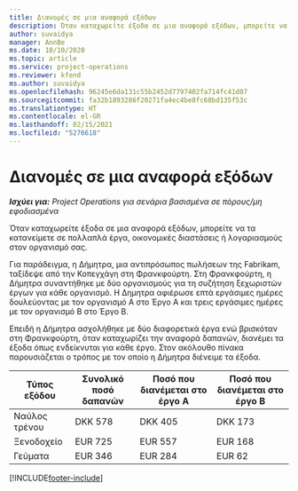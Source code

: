 ```yaml
---
title: Διανομές σε μια αναφορά εξόδων
description: Όταν καταχωρείτε έξοδα σε μια αναφορά εξόδων, μπορείτε να τα κατανείμετε σε πολλαπλά έργα, νομικές οντότητες ή λογαριασμούς στον οργανισμό σας.
author: suvaidya
manager: AnnBe
ms.date: 10/10/2020
ms.topic: article
ms.service: project-operations
ms.reviewer: kfend
ms.author: suvaidya
ms.openlocfilehash: 96245e6da131c55b2452d7797402fa714fc41d07
ms.sourcegitcommit: fa32b1893286f20271fa4ec4be8fc68bd135f53c
ms.translationtype: HT
ms.contentlocale: el-GR
ms.lasthandoff: 02/15/2021
ms.locfileid: "5276618"
---
```

# <a name="distributions-on-an-expense-report"></a>Διανομές σε μια αναφορά εξόδων

_**Ισχύει για:** Project Operations για σενάρια βασισμένα σε πόρους/μη εφοδιασμένα_

Όταν καταχωρείτε έξοδα σε μια αναφορά εξόδων, μπορείτε να τα κατανείμετε σε πολλαπλά έργα, οικονομικές διαστάσεις ή λογαριασμούς στον οργανισμό σας.

Για παράδειγμα, η Δήμητρα, μια αντιπρόσωπος πωλήσεων της Fabrikam, ταξίδεψε από την Κοπεγχάγη στη Φρανκφούρτη. Στη Φρανκφούρτη, η Δήμητρα συναντήθηκε με δύο οργανισμούς για τη συζήτηση ξεχωριστών έργων για κάθε οργανισμό. Η Δημητρα αφιέρωσε επτά εργάσιμες ημέρες δουλεύοντας με τον οργανισμό Α στο Έργο A και τρεις εργάσιμες ημέρες με τον οργανισμό Β στο Έργο Β.

Επειδή η Δήμητρα ασχολήθηκε με δύο διαφορετικά έργα ενώ βρισκόταν στη Φρανκφούρτη, όταν καταχωρίζει την αναφορά δαπανών, διανέμει τα έξοδα όπως ενδείκνυται για κάθε έργο. Στον ακόλουθο πίνακα παρουσιάζεται ο τρόπος με τον οποίο η Δήμητρα διένειμε τα έξοδα.

| Τύπος εξόδου | Συνολικό ποσό δαπανών | Ποσό που διανέμεται στο έργο Α | Ποσό που διανέμεται στο έργο Β |
|--------------|----------------------|---------------------------------|---------------------------------|
| Ναύλος τρένου   | DKK 578              | DKK 405                         | DKK 173                         |
| Ξενοδοχείο        | EUR 725              | EUR 557                         | EUR 168                         |
| Γεύματα        | EUR 346              | EUR 284                         | EUR 62                          |


[!INCLUDE[footer-include](../includes/footer-banner.md)]